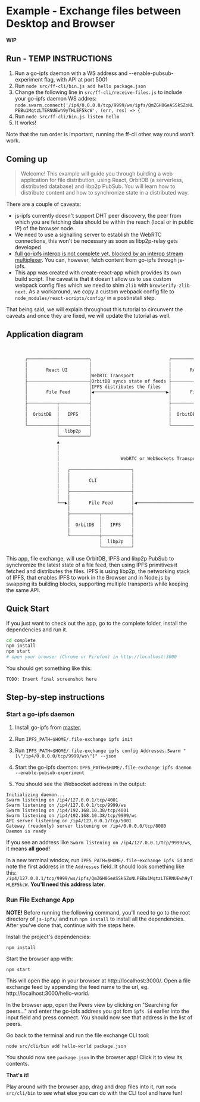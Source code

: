 # Example - Exchange files between Desktop and Browser

**WIP**

## Run - TEMP INSTRUCTIONS

1. Run a go-ipfs daemon with a WS address and --enable-pubsub-experiment flag, with API at port 5001
2. Run `node src/ff-cli/bin.js add hello package.json`
3. Change the following line in `src/ff-cli/receive-files.js` to include your go-ipfs daemon WS addres: `node.swarm.connect('/ip4/0.0.0.0/tcp/9999/ws/ipfs/QmZGH8GeASSkSZoNLPEBu1MqtzLTERNUEwh9yTHLEF5kcW', (err, res) => {`
4. Run `node src/ff-cli/bin.js listen hello`
5. It works!

Note that the run order is important, running the ff-cli other way round won't work.

## Coming up

> Welcome! This example will guide you through building a web application for file distribution, using React, OrbitDB (a serverless, distributed database) and libp2p PubSub. You will learn how to distribute content and how to synchronize state in a distributed way.

There are a couple of caveats:

- js-ipfs currently doesn't support DHT peer discovery, the peer from which you are fetching data should be within the reach (local or in public IP) of the browser node.
- We need to use a signalling server to establish the WebRTC connections, this won't be necessary as soon as libp2p-relay gets developed
- [full go-ipfs interop is not complete yet, blocked by an interop stream multiplexer](https://github.com/ipfs/js-ipfs/issues/721). You can, however, fetch content from go-ipfs through js-ipfs.
- This app was created with create-react-app which provides its own build script. The caveat is that it doesn't allow us to use custom webpack config files which we need to shim `zlib` with `browserify-zlib-next`. As a workaround, we copy a custom webpack config file to `node_modules/react-scripts/config/` in a postinstall step.

That being said, we will explain throughout this tutorial to circunvent the caveats and once they are fixed, we will update the tutorial as well.

## Application diagram

```sh
                                                                                      
                                                                                      
       ┌───────────────────────┐                             ┌───────────────────────┐
       │                       │                             │                       │
       │       React UI        │                             │       React UI        │
       │                       │WebRTC Transport             │                       │
       ├───────────────────────┤OrbitDB syncs state of feeds ├───────────────────────┤
       │                       │IPFS distributes the files   │                       │
       │       File Feed       │◀───────────────────────────▶│       File Feed       │
       │                       │                             │                       │
       ├───────────┬───────────┤                             ├───────────┬───────────┤
       │           │           │                             │           │           │
       │  OrbitDB  │   IPFS    │                             │  OrbitDB  │   IPFS    │
       │           │           │                             │           │           │
       └───────────┼───────────┤                             └───────────┼───────────┤
                   │  libp2p   │                                         │  libp2p   │
                   └───────────┘                                         └───────────┘
                   ▲                                                     ▲            
                   │                                                     │            
                   │                                                     │            
                   │                       WebRTC or WebSockets Transport│            
                   │                                                     │            
                   │   ┌───────────────────────┐                         │            
                   │   │                       │                         │            
                   │   │       CLI             │                         │            
                   │   │                       │                         │            
                   │   ├───────────────────────┤                         │            
                   │   │                       │                         │            
                   └──▶│       File Feed       │◀────────────────────────┘            
                       │                       │                                      
                       ├───────────┬───────────┤                                      
                       │           │           │                                      
                       │  OrbitDB  │   IPFS    │                                      
                       │           │           │                                      
                       └───────────┼───────────┤                                      
                                   │  libp2p   │                                      
                                   └───────────┘                                      
```

This app, file exchange, will use OrbitDB, IPFS and libp2p PubSub to synchronize the latest state of a file feed, then using IPFS primitives it fetched and distributes the files. IPFS is using libp2p, the networking stack of IPFS, that enables IPFS to work in the Browser and in Node.js by swapping its building blocks, supporting multiple transports while keeping the same API.

## Quick Start

If you just want to check out the app, go to the complete folder, install the dependencies and run it.

```sh
cd complete
npm install
npm start
# open your browser (Chrome or Firefox) in http://localhost:3000
```

You should get something like this:

`TODO: Insert final screenshot here`


## Step-by-step instructions

### Start a go-ipfs daemon

1. Install go-ipfs from [master](https://github.com/ipfs/go-ipfs#build-from-source).

2. Run `IPFS_PATH=$HOME/.file-exchange ipfs init`

3. Run `IPFS_PATH=$HOME/.file-exchange ipfs config Addresses.Swarm "[\"/ip4/0.0.0.0/tcp/9999/ws\"]" --json`

5. Start the go-ipfs daemon: `IPFS_PATH=$HOME/.file-exchange ipfs daemon --enable-pubsub-experiment`

6. You should see the Websocket address in the output:
```
Initializing daemon...
Swarm listening on /ip4/127.0.0.1/tcp/4001
Swarm listening on /ip4/127.0.0.1/tcp/9999/ws
Swarm listening on /ip4/192.168.10.38/tcp/4001
Swarm listening on /ip4/192.168.10.38/tcp/9999/ws
API server listening on /ip4/127.0.0.1/tcp/5001
Gateway (readonly) server listening on /ip4/0.0.0.0/tcp/8080
Daemon is ready
```

If you see an address like `Swarm listening on /ip4/127.0.0.1/tcp/9999/ws`, it means **all good**!

In a new terminal window, run `IPFS_PATH=$HOME/.file-exchange ipfs id` and note the first address in the `Addresses` field. It should look something like this: `/ip4/127.0.0.1/tcp/9999/ws/ipfs/QmZGH8GeASSkSZoNLPEBu1MqtzLTERNUEwh9yTHLEF5kcW`. **You'll need this address later**.

### Run File Exchange App

**NOTE!**
Before running the following command, you'll need to go to the root directory of `js-ipfs/` and run `npm install` to install all the dependencies. After you've done that, continue with the steps here.

Install the project's dependencies:
```
npm install
```

Start the browser app with:
```
npm start
```

This will open the app in your browser at http://localhost:3000/. Open a file exchange feed by appending the feed name to the url, eg. http://localhost:3000/hello-world.

In the browser app, open the Peers view by clicking on "Searching for peers..." and enter the go-ipfs address you got fom `ipfs id` earlier into the input field and press connect. You should now see that address in the list of peers.

Go back to the terminal and run the file exchange CLI tool:
```
node src/cli/bin add hello-world package.json
```

You should now see `package.json` in the browser app! Click it to view its contents.

**That's it!** 

Play around with the browser app, drag and drop files into it, run `node src/cli/bin` to see what else you can do with the CLI tool and have fun!
